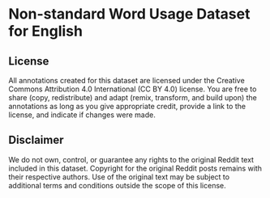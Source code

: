 # Non-standard Word Usage Dataset for English

## License

All annotations created for this dataset are licensed under the Creative Commons Attribution 4.0 International (CC BY 4.0) license. You are free to share (copy, redistribute) and adapt (remix, transform, and build upon) the annotations as long as you give appropriate credit, provide a link to the license, and indicate if changes were made.

## Disclaimer

We do not own, control, or guarantee any rights to the original Reddit text included in this dataset. Copyright for the original Reddit posts remains with their respective authors. Use of the original text may be subject to additional terms and conditions outside the scope of this license.
